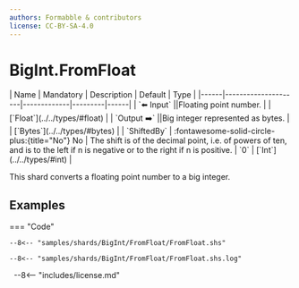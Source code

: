 ```yaml
---
authors: Formabble & contributors
license: CC-BY-SA-4.0
---
```



# BigInt.FromFloat

<div class="sh-parameters" markdown="1">
| Name | Mandatory | Description | Default | Type |
|------|---------------------|-------------|---------|------|
| `⬅️ Input` ||Floating point number. | | [`Float`](../../types/#float) |
| `Output ➡️` ||Big integer represented as bytes. | | [`Bytes`](../../types/#bytes) |
| `ShiftedBy` | :fontawesome-solid-circle-plus:{title="No"} No  | The shift is of the decimal point, i.e. of powers of ten, and is to the left if n is negative or to the right if n is positive. | `0` | [`Int`](../../types/#int) |

</div>

This shard converts a floating point number to a big integer.

## Examples

=== "Code"

  ```x86asm linenums="1"
  --8<-- "samples/shards/BigInt/FromFloat/FromFloat.shs"
  ```

  ```
  --8<-- "samples/shards/BigInt/FromFloat/FromFloat.shs.log"
  ```
&nbsp;
--8<-- "includes/license.md"

